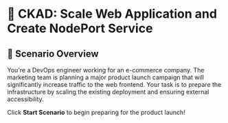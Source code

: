 # 🚀 CKAD: Scale Web Application and Create NodePort Service

## 📖 Scenario Overview

You're a DevOps engineer working for an e-commerce company. The marketing team is planning a major product launch campaign that will significantly increase traffic to the web frontend. Your task is to prepare the infrastructure by scaling the existing deployment and ensuring external accessibility.

Click **Start Scenario** to begin preparing for the product launch!
